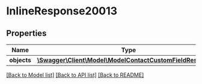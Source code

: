 # InlineResponse20013

## Properties
Name | Type | Description | Notes
------------ | ------------- | ------------- | -------------
**objects** | [**\Swagger\Client\Model\ModelContactCustomFieldResponse[]**](ModelContactCustomFieldResponse.md) |  | [optional] 

[[Back to Model list]](../../README.md#documentation-for-models) [[Back to API list]](../../README.md#documentation-for-api-endpoints) [[Back to README]](../../README.md)

